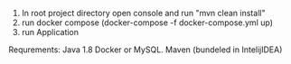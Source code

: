1. In root project directory open console and run "mvn clean install"
2. run docker compose (docker-compose -f docker-compose.yml up)
3. run Application

Requrements:
Java 1.8
Docker or MySQL.
Maven (bundeled in IntelijIDEA)